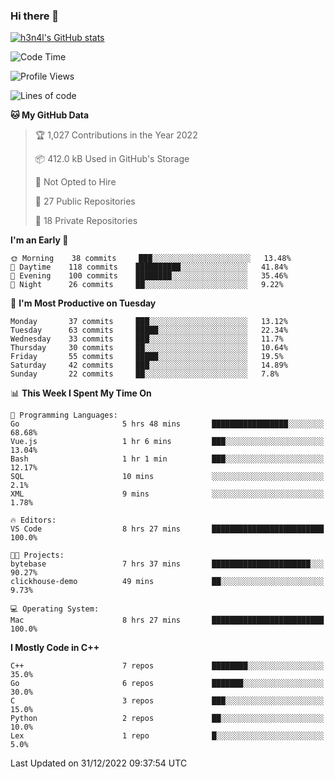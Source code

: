 ### Hi there 👋

[![h3n4l's GitHub stats](https://github-readme-stats.vercel.app/api?username=h3n4l&count_private=true&show_icons=true&theme=radical)](https://github.com/h3n4l/github-readme-stats)

<!--START_SECTION:waka-->
![Code Time](http://img.shields.io/badge/Code%20Time-849%20hrs%2030%20mins-blue)

![Profile Views](http://img.shields.io/badge/Profile%20Views-0-blue)

![Lines of code](https://img.shields.io/badge/From%20Hello%20World%20I%27ve%20Written-44%20Thousand%20lines%20of%20code-blue)

**🐱 My GitHub Data** 

> 🏆 1,027 Contributions in the Year 2022
 > 
> 📦 412.0 kB Used in GitHub's Storage 
 > 
> 🚫 Not Opted to Hire
 > 
> 📜 27 Public Repositories 
 > 
> 🔑 18 Private Repositories  
 > 
**I'm an Early 🐤** 

```text
🌞 Morning    38 commits     ███░░░░░░░░░░░░░░░░░░░░░░   13.48% 
🌆 Daytime    118 commits    ██████████░░░░░░░░░░░░░░░   41.84% 
🌃 Evening    100 commits    ████████░░░░░░░░░░░░░░░░░   35.46% 
🌙 Night      26 commits     ██░░░░░░░░░░░░░░░░░░░░░░░   9.22%

```
📅 **I'm Most Productive on Tuesday** 

```text
Monday       37 commits     ███░░░░░░░░░░░░░░░░░░░░░░   13.12% 
Tuesday      63 commits     █████░░░░░░░░░░░░░░░░░░░░   22.34% 
Wednesday    33 commits     ███░░░░░░░░░░░░░░░░░░░░░░   11.7% 
Thursday     30 commits     ██░░░░░░░░░░░░░░░░░░░░░░░   10.64% 
Friday       55 commits     █████░░░░░░░░░░░░░░░░░░░░   19.5% 
Saturday     42 commits     ███░░░░░░░░░░░░░░░░░░░░░░   14.89% 
Sunday       22 commits     ██░░░░░░░░░░░░░░░░░░░░░░░   7.8%

```


📊 **This Week I Spent My Time On** 

```text
💬 Programming Languages: 
Go                       5 hrs 48 mins       █████████████████░░░░░░░░   68.68% 
Vue.js                   1 hr 6 mins         ███░░░░░░░░░░░░░░░░░░░░░░   13.04% 
Bash                     1 hr 1 min          ███░░░░░░░░░░░░░░░░░░░░░░   12.17% 
SQL                      10 mins             ░░░░░░░░░░░░░░░░░░░░░░░░░   2.1% 
XML                      9 mins              ░░░░░░░░░░░░░░░░░░░░░░░░░   1.78%

🔥 Editors: 
VS Code                  8 hrs 27 mins       █████████████████████████   100.0%

🐱‍💻 Projects: 
bytebase                 7 hrs 37 mins       ██████████████████████░░░   90.27% 
clickhouse-demo          49 mins             ██░░░░░░░░░░░░░░░░░░░░░░░   9.73%

💻 Operating System: 
Mac                      8 hrs 27 mins       █████████████████████████   100.0%

```

**I Mostly Code in C++** 

```text
C++                      7 repos             ████████░░░░░░░░░░░░░░░░░   35.0% 
Go                       6 repos             ███████░░░░░░░░░░░░░░░░░░   30.0% 
C                        3 repos             ███░░░░░░░░░░░░░░░░░░░░░░   15.0% 
Python                   2 repos             ██░░░░░░░░░░░░░░░░░░░░░░░   10.0% 
Lex                      1 repo              █░░░░░░░░░░░░░░░░░░░░░░░░   5.0%

```



 Last Updated on 31/12/2022 09:37:54 UTC
<!--END_SECTION:waka-->

